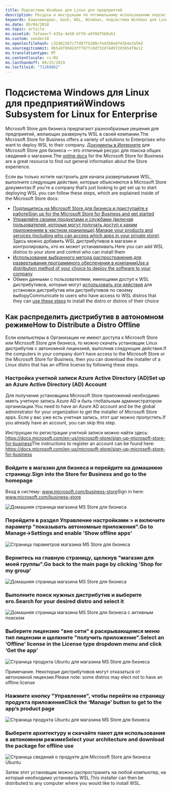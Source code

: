 ```yaml
---
title: Подсистема Windows для Linux для предприятий
description: Ресурсы и инструкции по оптимальному использованию подсистемы Windows для Linux в корпоративной среде.
keywords: Башонвиндовс, bash, WSL, Windows, подсистема Windows для Linux, виндовссубсистем, Ubuntu, Debian, SUSE, Windows 10, предприятие, развертывание, автономный, упаковка, хранение, распространение, установка, установка
ms.date: 09/04/2018
ms.topic: article
ms.assetid: 7afaeacf-435a-4e58-bff0-a9f0d75b8a51
ms.custom: seodec18
ms.openlocfilehash: c32d62267c77d87fb200cfe43b8e6f43b4e3a56d
ms.sourcegitcommit: 0b5a9f8982dfff07fc8df32d74d97293654f8e12
ms.translationtype: MT
ms.contentlocale: ru-RU
ms.lasthandoff: 09/25/2019
ms.locfileid: "71269862"
---
```

# <a name="windows-subsystem-for-linux-for-enterprise"></a><span data-ttu-id="871df-104">Подсистема Windows для Linux для предприятий</span><span class="sxs-lookup"><span data-stu-id="871df-104">Windows Subsystem for Linux for Enterprise</span></span>

<span data-ttu-id="871df-105">Microsoft Store для бизнеса предлагают разнообразные решения для предприятий, желающих развернуть WSL в своей компании.</span><span class="sxs-lookup"><span data-stu-id="871df-105">The Microsoft Store for Business offers a variety of solutions to Enterprises who want to deploy WSL to their company.</span></span> <span data-ttu-id="871df-106">[Документы в Интернете](https://docs.microsoft.com/en-us/microsoft-store/) для Microsoft Store для бизнеса — это отличный ресурс для поиска общих сведений о магазине.</span><span class="sxs-lookup"><span data-stu-id="871df-106">The [online docs](https://docs.microsoft.com/en-us/microsoft-store/) for the Microsoft Store for Business are a great resource to find out general information about the Store experience.</span></span>

<span data-ttu-id="871df-107">Если вы только хотите настроить для начала развертывания WSL, выполните следующие действия, которые объясняются в Microsoft Store документах:</span><span class="sxs-lookup"><span data-stu-id="871df-107">If you’re a company that’s just looking to get set up to start deploying WSL you can follow these steps, which are explained inside of the Microsoft Store docs:</span></span>

* [<span data-ttu-id="871df-108">Подпишитесь на Microsoft Store для бизнеса и приступайте к работе</span><span class="sxs-lookup"><span data-stu-id="871df-108">Sign up for the Microsoft Store for Business and get started</span></span>](https://docs.microsoft.com/en-us/microsoft-store/sign-up-microsoft-store-for-business-overview)
* <span data-ttu-id="871df-109">[Управляйте своими продуктами и службами (включая пользователей, которые могут получать доступ к каким приложениям в частном хранилище)](https://docs.microsoft.com/en-us/microsoft-store/manage-apps-microsoft-store-for-business-overview).</span><span class="sxs-lookup"><span data-stu-id="871df-109">[Manage your products and services (including who can access which apps in your private store)](https://docs.microsoft.com/en-us/microsoft-store/manage-apps-microsoft-store-for-business-overview).</span></span> <span data-ttu-id="871df-110">Здесь можно добавить WSL дистрибутивов в магазин и контролировать, кто их может устанавливать.</span><span class="sxs-lookup"><span data-stu-id="871df-110">Here you can add WSL distros to your store and control who can install them</span></span>
* [<span data-ttu-id="871df-111">Использование выбранного метода распространения для развертывания программного обеспечения в компании</span><span class="sxs-lookup"><span data-stu-id="871df-111">Use a distribution method of your choice to deploy the software to your company</span></span>](https://docs.microsoft.com/en-us/microsoft-store/distribute-apps-to-your-employees-microsoft-store-for-business)
* <span data-ttu-id="871df-112">Обмен данными с пользователями, имеющими доступ к WSL дистрибутивов, которые могут [использовать эти действия](https://docs.microsoft.com/en-us/windows/wsl/install-win10) для установки дистрибутив или дистрибутивов по своему выбору</span><span class="sxs-lookup"><span data-stu-id="871df-112">Communicate to users who have access to WSL distros that they can [use these steps](https://docs.microsoft.com/en-us/windows/wsl/install-win10) to install the distro or distros of their choice</span></span> 

## <a name="how-to-distribute-a-distro-offline"></a><span data-ttu-id="871df-113">Как распределить дистрибутив в автономном режиме</span><span class="sxs-lookup"><span data-stu-id="871df-113">How to Distribute a Distro Offline</span></span>

<span data-ttu-id="871df-114">Если компьютеры в Организации не имеют доступа к Microsoft Store или Microsoft Store для бизнеса, то можно скачать установщик Linux дистрибутив с автономной лицензией, выполнив следующие действия.</span><span class="sxs-lookup"><span data-stu-id="871df-114">If the computers in your company don’t have access to the Microsoft Store or the Microsoft Store for Business, then you can download the installer of a Linux distro that has an offline license by following these steps.</span></span> 

### <a name="set-up-an-azure-active-directory-ad-account"></a><span data-ttu-id="871df-115">Настройка учетной записи Azure Active Directory (AD)</span><span class="sxs-lookup"><span data-stu-id="871df-115">Set up an Azure Active Directory (AD) Account</span></span> 

<span data-ttu-id="871df-116">Для получения установщика Microsoft Store приложений необходимо иметь учетную запись Azure AD и быть глобальным администратором организации.</span><span class="sxs-lookup"><span data-stu-id="871df-116">You need to have an Azure AD account and be the global administrator for your organization to get the installer of Microsoft Store apps.</span></span> <span data-ttu-id="871df-117">Если у вас уже есть учетная запись, этот шаг можно пропустить.</span><span class="sxs-lookup"><span data-stu-id="871df-117">If you already have an account, you can skip this step.</span></span>

<span data-ttu-id="871df-118">Инструкции по регистрации учетной записи можно найти здесь: https://docs.microsoft.com/en-us/microsoft-store/sign-up-microsoft-store-for-business</span><span class="sxs-lookup"><span data-stu-id="871df-118">The instructions to register an account can be found here: https://docs.microsoft.com/en-us/microsoft-store/sign-up-microsoft-store-for-business</span></span>

### <a name="sign-into-the-store-for-business-and-go-to-the-homepage"></a><span data-ttu-id="871df-119">Войдите в магазин для бизнеса и перейдите на домашнюю страницу.</span><span class="sxs-lookup"><span data-stu-id="871df-119">Sign into the Store for Business and go to the homepage</span></span>
<span data-ttu-id="871df-120">Вход в систему: www.microsoft.com/business-store</span><span class="sxs-lookup"><span data-stu-id="871df-120">Sign in here: www.microsoft.com/business-store</span></span>

![Домашняя страница магазина MS Store для бизнеса](media/offlineinstallscreens/1-screen.png)

### <a name="go-to-manage-settings-and-enable-show-offline-apps"></a><span data-ttu-id="871df-122">Перейдите в раздел Управление настройками > и включите параметр "показывать автономные приложения".</span><span class="sxs-lookup"><span data-stu-id="871df-122">Go to Manage->Settings and enable 'Show offline apps'</span></span>

![Страница параметров магазина MS Store для бизнеса](media/offlineinstallscreens/2-screen.png)

### <a name="go-back-to-the-main-page-by-clicking-shop-for-my-group"></a><span data-ttu-id="871df-124">Вернитесь на главную страницу, щелкнув "магазин для моей группы".</span><span class="sxs-lookup"><span data-stu-id="871df-124">Go back to the main page by clicking 'Shop for my group'</span></span>

![Домашняя страница магазина MS Store для бизнеса](media/offlineinstallscreens/1-screen.png)

### <a name="search-for-your-desired-distro-and-select-it"></a><span data-ttu-id="871df-126">Выполните поиск нужных дистрибутив и выберите его.</span><span class="sxs-lookup"><span data-stu-id="871df-126">Search for your desired distro and select it</span></span>

![Домашняя страница магазина MS Store для бизнеса с активным поиском](media/offlineinstallscreens/3-screen.png)

### <a name="select-an-offline-license-in-the-license-type-dropdown-menu-and-click-get-the-app"></a><span data-ttu-id="871df-128">Выберите лицензию "вне сети" в раскрывающемся меню тип лицензии и щелкните "получить приложение".</span><span class="sxs-lookup"><span data-stu-id="871df-128">Select an ‘Offline’ license in the License type dropdown menu and click ‘Get the app’</span></span>

![Страница продукта Ubuntu для магазина MS Store для бизнеса](media/offlineinstallscreens/4-screen.png)

<span data-ttu-id="871df-130">Примечание. Некоторые дистрибутивов могут отказаться от автономной лицензии.</span><span class="sxs-lookup"><span data-stu-id="871df-130">Please note: some distros may elect not to have an offline license</span></span>

### <a name="click-the-manage-button-to-get-to-the-apps-product-page"></a><span data-ttu-id="871df-131">Нажмите кнопку "Управление", чтобы перейти на страницу продукта приложения</span><span class="sxs-lookup"><span data-stu-id="871df-131">Click the ‘Manage’ button to get to the app’s product page</span></span>

![Страница продукта Ubuntu для магазина MS Store для бизнеса](media/offlineinstallscreens/5-screen.png)

### <a name="select-your-architecture-and-download-the-package-for-offline-use"></a><span data-ttu-id="871df-133">Выберите архитектуру и скачайте пакет для использования в автономном режиме</span><span class="sxs-lookup"><span data-stu-id="871df-133">Select your architecture and download the package for offline use</span></span>

![Страница сведений о продукте для Microsoft Store для бизнеса Ubuntu](media/offlineinstallscreens/6-screen.png)

<span data-ttu-id="871df-135">Затем этот установщик можно распространить на любой компьютер, на который необходимо установить WSL.</span><span class="sxs-lookup"><span data-stu-id="871df-135">This installer can then be distributed to any computer where you would like to install WSL.</span></span>
